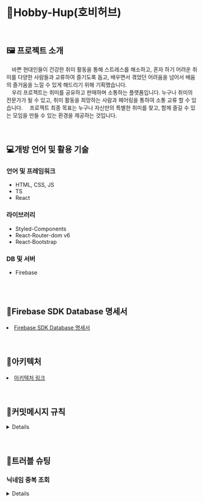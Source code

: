 <h1>🎳Hobby-Hup(호비허브)</h1>

<br/>

<h2>🖼 프로젝트 소개</h2>
<div>
  <span>&emsp;바쁜 현대인들이 건강한 취미 활동을 통해 스트레스를 해소하고, 혼자 하기 어려운 취미를 다양한 사람들과 교류하여 즐기도록 돕고, 배우면서 겪었던 어려움을 넘어서 배움의 즐거움을 느낄 수 있게 해드리기 위해 기획했습니다.</span><br/>
  <span>&emsp;우리 프로젝트는 취미를 공유하고 판매하며 소통하는 플랫폼입니다. 누구나 취미의 전문가가 될 수 있고, 취미 활동을 희망하는 사람과 페어링을 통하여 소통 교류 할 수 있습니다.</span>
  <span>&emsp;프로젝트 최종 목표는 누구나 자신만의 특별한 취미를 찾고, 함께 즐길 수 있는 모임을 만들 수 있는 환경을 제공하는 것입니다.</span>
</div>


<br/>
<br/>


<h2>💻개방 언어 및 활용 기술</h2>
<h3>언어 및 프레임워크</h3>
<ul>
  <li>HTML, CSS, JS</li>
  <li>TS</li>
  <li>React</li>
</ul>
<h3>라이브러리</h3>
<ul>
  <li>Styled-Components</li>
  <li>React-Router-dom v6</li>
  <li>React-Bootstrap</li>
</ul>
<h3>DB 및 서버</h3>
<ul>
  <li>Firebase</li>
</ul>

<br/>
<br/>

<h2>📑Firebase SDK Database 명세서</h2>
<li>
  <a href="https://reliable-hawk-4da.notion.site/Hobby-Hup-2d6ae2c8e01444dd8e72935616ffb6d3"
    target="_blank" rel="noopener noreferrer"
  >
    Firebase SDK Database 명세서
  </a>
</li>

<br/>
<br/>

<h2>🎨아키텍처</h2>
<li>
  <a href="https://ovenapp.io/project/g7nkgXzzySTW6DxFZPw0PMHUiczswlWP#OBCor"
    target="_blank"
  >
    아키텍처 링크
  </a>
</li>

<br/>
<br/>

<h2>💾커밋메시지 규칙</h2>

<details>
  <ul>
    <li>기능 추가: feat</li>
    <li>버그 수정: fix</li>
    <li>리팩토링: ref</li>
    <li>문서 업데이트: doce</li>
    <li>성능 개선: perf</li>
    <li>테스트: test</li>
    <li>설정 변경: chore</li>
    <li>임시: wip</li>
  </ul>
</details>


<br/>
<br/>

<h2>🎇트러블 슈팅</h2>

<h3>닉네임 중복 조회</h3>
<details>
<h4><li>파이어 베이스에 닉네임 중복 조회 없음</li></h4>
<span>&ensp; 파이어 베이스에는 지원하는 api 중 닉네임 중복 조회 기능이 없어 중복 조회가 불가능 하다. </span>
<br>
<h4><li>해결</li></h4>
<span>&ensp; 회원가입 시 유저 닉네임과, 아이디를 객채로 가지고 있는 배열 DB를 만들고 만들 시 조회 기능으로 사용했다. 추후 유저정보 변경 시에도 사용할 계획이다. </span>


<br/>
<hr/>
  ```typescript
  // 코드 추가
  ```
